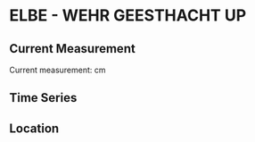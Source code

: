 # ELBE - WEHR GEESTHACHT UP

## Current Measurement

Current measurement: <Value topic="rivers/pegel-online/ELBE/WEHR GEESTHACHT UP/measurementValue"/> cm

## Time Series

<TimeSeries topic="rivers/pegel-online/ELBE/WEHR GEESTHACHT UP/measurementValue" period="week" />

## Location

<WorldMap>
  <Marker lat="53.42329361658247" lon="10.334765293678316" labelTopic="rivers/pegel-online/ELBE/WEHR GEESTHACHT UP" />
</WorldMap>
